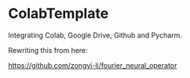 # ColabTemplate
Integrating Colab, Google Drive, Github and Pycharm.

Rewriting this from here:

https://github.com/zongyi-li/fourier_neural_operator
